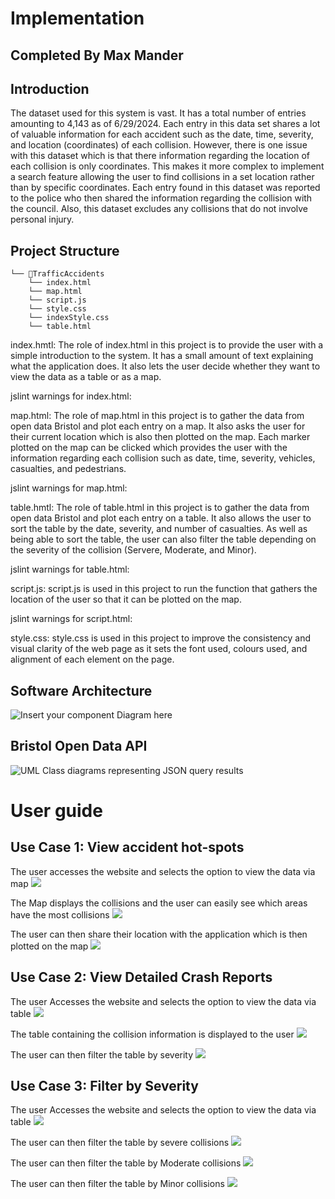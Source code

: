 # Implementation
## Completed By Max Mander

## Introduction
The dataset used for this system is vast. It has a total number of entries amounting to 4,143 as of 6/29/2024. Each entry in this data set shares a lot of valuable information for each accident such as the date, time, severity, and location (coordinates) of each collision. However, there is one issue with this dataset which is that there information regarding the location of each collision is only coordinates. This makes it more complex to implement a search feature allowing the user to find collisions in a set location rather than by specific coordinates. Each entry found in this dataset was reported to the police who then shared the information regarding the collision with the council. Also, this dataset excludes any collisions that do not involve personal injury.

## Project Structure

```
└── 📁TrafficAccidents
    └── index.html
    └── map.html
    └── script.js
    └── style.css
    └── indexStyle.css
    └── table.html
```

index.hmtl:
The role of index.html in this project is to provide the user with a simple introduction to the system. It has a small amount of text explaining what the application does. It also lets the user decide whether they want to view the data as a table or as a map.

jslint warnings for index.html:


map.html:
The role of map.html in this project is to gather the data from open data Bristol and plot each entry on a map. It also asks the user for their current location which is also then plotted on the map. Each marker plotted on the map can be clicked which provides the user with the information regarding each collision such as date, time, severity, vehicles, casualties, and pedestrians. 

jslint warnings for map.html:

table.hmtl:
The role of table.html in this project is to gather the data from open data Bristol and plot each entry on a table. It also allows the user to sort the table by the date, severity, and number of casualties. As well as being able to sort the table, the user can also filter the table depending on the severity of the collision (Servere, Moderate, and Minor).

jslint warnings for table.html:

script.js:
script.js is used in this project to run the function that gathers the location of the user so that it can be plotted on the map.

jslint warnings for script.html:

style.css:
style.css is used in this project to improve the consistency and visual clarity of the web page as it sets the font used, colours used, and alignment of each element on the page.


## Software Architecture
![Insert your component Diagram here](images/componentDiagram.png)

## Bristol Open Data API
![UML Class diagrams representing JSON query results](images/classDiagram.png)

# User guide

## Use Case 1: View accident hot-spots

The user accesses the website and selects the option to view the data via map
![](images/UC1.1.png)

The Map displays the collisions and the user can easily see which areas have the most collisions
![](images/UC1.2.png)

The user can then share their location with the application which is then plotted on the map
![](images/UC1.3.png)

## Use Case 2: View Detailed Crash Reports
The user Accesses the website and selects the option to view the data via table
![](images/UC2.1.png)

The table containing the collision information is displayed to the user
![](images/UC2.2.png)

The user can then filter the table by severity
![](images/UC2.3.png)

## Use Case 3: Filter by Severity
The user Accesses the website and selects the option to view the data via table
![](images/UC2.1.png)

The user can then filter the table by severe collisions
![](images/UC3.1.png)

The user can then filter the table by Moderate collisions
![](images/UC2.3.png)

The user can then filter the table by Minor collisions
![](images/UC3.2.png)


